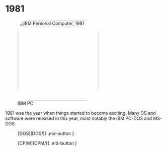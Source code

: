 # 1981

<figure>
<a title="Sailko, CC BY 3.0 &lt;https://creativecommons.org/licenses/by/3.0&gt;, via Wikimedia Commons" href="https://commons.wikimedia.org/wiki/File:IBM_personal_computer,_1981.jpg"><img width="256" alt="IBM Personal Computer, 1981" src="https://upload.wikimedia.org/wikipedia/commons/thumb/1/19/IBM_personal_computer%2C_1981.jpg/512px-IBM_personal_computer%2C_1981.jpg" style="border-radius: 15%"></a>
<figcaption>IBM PC</figcaption>
</figure>

1981 was the year when things started to become exciting. Many OS and software were released in this year, most notably the IBM PC-DOS and MS-DOS.

<figure markdown>
[DOS](DOS/){ .md-button }
</figure>

<figure markdown>
[CP/M](CPM/){ .md-button }
</figure>
